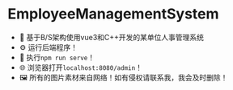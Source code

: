 # EmployeeManagementSystem
- 💼 基于B/S架构使用vue3和C++开发的某单位人事管理系统
- ⚙️ 运行后端程序！
- 🏃 执行`npm run serve`！
- 🌐 浏览器打开`localhost:8080/admin`！
- 🖼️ 所有的图片素材来自网络！如有侵权请联系我，我会及时删除！
